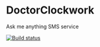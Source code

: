 DoctorClockwork
===============

Ask me anything SMS service

[![Build status](https://ci.appveyor.com/api/projects/status?id=0k3ca5gdn1f00x9l)](https://ci.appveyor.com/project/doctorclockwork)
